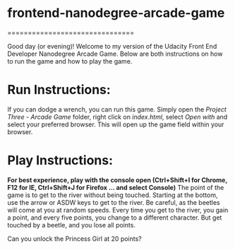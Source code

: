 # frontend-nanodegree-arcade-game
===============================

Good day (or evening)! Welcome to my version of the Udacity Front End Developer Nanodegree Arcade Game.
Below are both instructions on how to run the game and how to play the game.

# Run Instructions:
If you can dodge a wrench, you can run this game. Simply open the *Project Three - Arcade Game* folder, right click on *index.html*, select *Open with* and select your preferred browser. This will open up the game field within your browser.

# Play Instructions:
**For best experience, play with the console open (Ctrl+Shift+I for Chrome, F12 for IE, Ctrl+Shift+J for Firefox ... and select Console)**
The point of the game is to get to the river without being touched.
Starting at the bottom, use the arrow or ASDW keys to get to the river. Be careful, as the beetles will come at you at random speeds.
Every time you get to the river, you gain a point, and every five points, you change to a different character. But get touched by a beetle, and you lose all points.

Can you unlock the Princess Girl at 20 points?